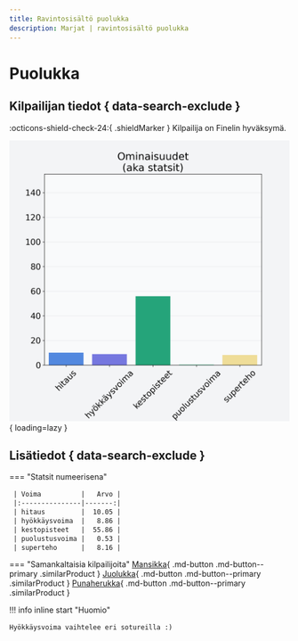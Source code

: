 ```yaml
---
title: Ravintosisältö puolukka
description: Marjat | ravintosisältö puolukka
---
```


# Puolukka


## Kilpailijan tiedot { data-search-exclude }

:octicons-shield-check-24:{ .shieldMarker } Kilpailija on Finelin hyväksymä.

![Puolukka](./images/puolukka.png){ loading=lazy }

## Lisätiedot { data-search-exclude }
=== "Statsit numeerisena"

     | Voima          |   Arvo |
     |:---------------|-------:|
     | hitaus         |  10.05 |
     | hyökkäysvoima  |   8.86 |
     | kestopisteet   |  55.86 |
     | puolustusvoima |   0.53 |
     | superteho      |   8.16 |

=== "Samankaltaisia kilpailijoita"
    [Mansikka](/mansikka){ .md-button .md-button--primary .similarProduct }
    [Juolukka](/juolukka){ .md-button .md-button--primary .similarProduct }
    [Punaherukka](/punaherukka){ .md-button .md-button--primary .similarProduct }

!!! info inline start "Huomio"

    Hyökkäysvoima vaihtelee eri sotureilla :)
